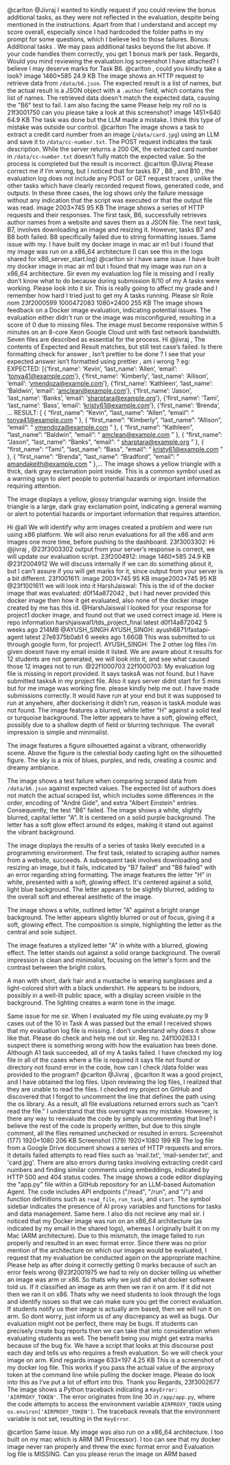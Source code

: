 @carlton @Jivraj I wanted to kindly request if you could review the bonus additional tasks, as they were not reflected in the evaluation, despite being mentioned in the instructions. Apart from that I understand and accept my score overall, especially since I had hardcoded the folder paths in my prompt for some questions, which I believe led to those failures. Bonus: Additional tasks . We may pass additional tasks beyond the list above. If your code handles them correctly, you get 1 bonus mark per task. Regards,
Would you mind reviewing the evaluation.log screenshot I have attached? I believe I may deserve marks for Task B6. @carlton , could you kindly take a look? image 1460×585 24.9 KB
The image shows an HTTP request to retrieve data from `/data/b6.json`. The expected result is a list of names, but the actual result is a JSON object with a `.author` field, which contains the list of names. The retrieved data doesn't match the expected data, causing the "B6" test to fail.
I am also facing the same Please help my roll no is 21f3001750
can you please take a look at this screenshot? image 1451×640 64.9 KB The task was done but the LLM made a mistake. I think this type of mistake was outside our control. @carlton
The image shows a task to extract a credit card number from an image (`/data/card.jpg`) using an LLM and save it to `/data/cc-number.txt`. The POST request indicates the task description. While the server returns a 200 OK, the extracted card number in `/data/cc-number.txt` doesn't fully match the expected value. So the process is completed but the result is incorrect.
@carlton @Jivraj Please correct me if I’m wrong, but I noticed that for tasks B7 , B8 , and B10 , the evaluation log does not include any POST or GET request traces , unlike the other tasks which have clearly recorded request flows, generated code, and outputs. In these three cases, the log shows only the failure message without any indication that the script was executed or that the output file was read. image 2003×745 95 KB
The image shows a series of HTTP requests and their responses. The first task, B6, successfully retrieves author names from a website and saves them as a JSON file. The next task, B7, involves downloading an image and resizing it. However, tasks B7 and B8 both failed. B8 specifically failed due to string formatting issues.
Same issue with my. I have built my docker image in mac air m1 but i found that my image was run on a x86_64 architecture (I can see this in the logs shared for x86_server_start.log)
@carlton sir i have same issue. I have built my docker image in mac air m1 but i found that my image was run on a x86_64 architecture.
Sir even my evaluation log file is missing and I really don’t know what to do because during submission 8/10 of my A tasks were working. Please look into it sir. This is really going to affect my grade and I remember how hard I tried just to get my A tasks running. Please sir Role nom 23f2000599 1000472083 1080×2400 255 KB
The image shows feedback on a Docker image evaluation, indicating potential issues. The evaluation either didn't run or the image was misconfigured, resulting in a score of 0 due to missing files. The image must become responsive within 5 minutes on an 8-core Xeon Google Cloud unit with fast network bandwidth. Seven files are described as essential for the process.
Hi @jivraj , The contents of Expected and Result matches, but still test case’s failed. Is there formatting check for answer , Isn’t prettier to be done ? I see that your expected answer isn’t formatted using prettier , am i wrong ? eg: EXPECTED: [{‘first_name’: ‘Kevin’, ‘last_name’: ‘Allen’, ‘email’: ‘tonya41@example.com’}, {‘first_name’: ‘Kimberly’, ‘last_name’: ‘Allison’, ‘email’: ‘vmendoza@example.com’}, {‘first_name’: ‘Kathleen’, ‘last_name’: ‘Baldwin’, ‘email’: ‘amclean@example.com’}, {‘first_name’: ‘Jason’, ‘last_name’: ‘Banks’, ‘email’: ‘sharptara@example.org’}, {‘first_name’: ‘Tami’, ‘last_name’: ‘Bass’, ‘email’: ‘kristy61@example.com’}, {‘first_name’: ‘Brenda’, … RESULT: [ { “first_name”: “Kevin”, “last_name”: “Allen”, “email”: “ tonya41@example.com ” }, { “first_name”: “Kimberly”, “last_name”: “Allison”, “email”: “ vmendoza@example.com ” }, { “first_name”: “Kathleen”, “last_name”: “Baldwin”, “email”: “ amclean@example.com ” }, { “first_name”: “Jason”, “last_name”: “Banks”, “email”: “ sharptara@example.org ” }, { “first_name”: “Tami”, “last_name”: “Bass”, “email”: “ kristy61@example.com ” }, { “first_name”: “Brenda”, “last_name”: “Bradford”, “email”: “ amandakeith@example.com ” },…
The image shows a yellow triangle with a thick, dark gray exclamation point inside. This is a common symbol used as a warning sign to alert people to potential hazards or important information requiring attention.

The image displays a yellow, glossy triangular warning sign. Inside the triangle is a large, dark gray exclamation point, indicating a general warning or alert to potential hazards or important information that requires attention.

Hi @all We will identify why arm images created a problem and were run using x86 platform. We will also rerun evaluations for all the x86 and arm images one more time, before pushing to the dashboard. 23f3003302: Hi @jivraj , @23f3003302 output from your server’s response is correct, we will update our evaluation script. 23f2004912: image 1460×585 24.9 KB @23f2004912 We will discuss internally if we can do something about it, but I can’t assure if you will get marks for it, since output from your server is a bit different. 23f1001611: image 2003×745 95 KB image2003×745 95 KB @23f1001611 we will look into it HarshJaiswal: This is the id of the docker image that was evaluated: d0f14a872042 , but i had never provided this docker image then how it get evaluated, also none of the docker image created by me has this id. @HarshJaiswal I looked for your response for project1 docker image, and found out that we used correct image id. Here is repo information harshjaiswal1/tds_project_final      latest    d0f14a872042   5 weeks ago    214MB @AYUSH_SINGH AYUSH_SINGH: ayush6871/fastapi-agent latest 27e8375b0ab1 6 weeks ago 1.66GB This was submitted to us through google form, for project1. AYUSH_SINGH: The 2 other log files i’m given doesnt have my email inside it listed. We are aware about it results for 12 students are not generated, we will look into it, and see what caused those 12 images not to run. @22f1000703 22f1000703: My evaluation log file is missing in report provided. It says tasksA was not found. but I have submitted tasksA in my project file. Also it says server didnt start for 5 mins but for me image was working fine. please kindly help me out. I have made submissions correctly. It would have run at your end but it was supposed to run at anywhere, after dockerising it didn’t run, reason is taskA module was not found.
The image features a blurred, white letter "H" against a solid teal or turquoise background. The letter appears to have a soft, glowing effect, possibly due to a shallow depth of field or blurring technique. The overall impression is simple and minimalist.

The image features a figure silhouetted against a vibrant, otherworldly scene. Above the figure is the celestial body casting light on the silhouetted figure. The sky is a mix of blues, purples, and reds, creating a cosmic and dreamy ambiance.

The image shows a test failure when comparing scraped data from `/data/b6.json` against expected values. The expected list of authors does not match the actual scraped list, which includes some differences in the order, encoding of "André Gide", and extra "Albert Einstein" entries. Consequently, the test "B6" failed.
The image shows a white, slightly blurred, capital letter "A". It is centered on a solid purple background. The letter has a soft glow effect around its edges, making it stand out against the vibrant background.

The image displays the results of a series of tasks likely executed in a programming environment. The first task, related to scraping author names from a website, succeeds.  A subsequent task involves downloading and resizing an image, but it fails, indicated by "B7 failed" and "B8 failed" with an error regarding string formatting.
The image features the letter "H" in white, presented with a soft, glowing effect. It's centered against a solid, light blue background. The letter appears to be slightly blurred, adding to the overall soft and ethereal aesthetic of the image.

The image shows a white, outlined letter "A" against a bright orange background. The letter appears slightly blurred or out of focus, giving it a soft, glowing effect. The composition is simple, highlighting the letter as the central and sole subject.

The image features a stylized letter "A" in white with a blurred, glowing effect. The letter stands out against a solid orange background. The overall impression is clean and minimalist, focusing on the letter's form and the contrast between the bright colors.

A man with short, dark hair and a mustache is wearing sunglasses and a light-colored shirt with a black undershirt. He appears to be indoors, possibly in a well-lit public space, with a display screen visible in the background. The lighting creates a warm tone in the image.

Same issue for me sir. When I evaluated my file using evaluate.py my 9 cases out of the 10 in Task A was passed but the email I received shows that my evaluation log file is missing. I don’t understand why does it show like that. Please do check and help me out sir. Reg no. 24f1002633
I suspect there is something wrong with how the evaluation has been done. Although A1 task succeeded, all of my A tasks failed.
I have checked my log file in all of the cases where a file is required it says file not found or directory not found error in the code, how can I check /data folder was provided to the program? @carlton
@Jivraj , @carlton It was a good project, and I have obtained the log files. Upon reviewing the log files, I realized that they are unable to read the files. I checked my project on GitHub and discovered that I forgot to uncomment the line that defines the path using the os library. As a result, all file evaluations returned errors such as “can’t read the file.” I understand that this oversight was my mistake. However, is there any way to reevaluate the code by simply uncommenting that line? I believe the rest of the code is properly written, but due to this single comment, all the files remained unchecked or resulted in errors. Screenshot (177) 1920×1080 206 KB Screenshot (179) 1920×1080 199 KB
The log file from a Google Drive document shows a series of HTTP requests and errors. It details failed attempts to read files such as 'mail.txt', 'mail-sender.txt', and 'card.jpg'. There are also errors during tasks involving extracting credit card numbers and finding similar comments using embeddings, indicated by HTTP 500 and 404 status codes.
The image shows a code editor displaying the "app.py" file within a GitHub repository for an LLM-based Automation Agent. The code includes API endpoints ("/read", "/run", and "/") and function definitions such as `read_file`, `run_task`, and `start`. The symbol sidebar indicates the presence of AI proxy variables and functions for tasks and data management.
Same here. I also dis not recieve any mail sir.
I noticed that my Docker image was run on an x86_64 architecture (as indicated by my email in the shared logs), whereas I originally built it on my Mac (ARM architecture). Due to this mismatch, the image failed to run properly and resulted in an exec format error. Since there was no prior mention of the architecture on which our images would be evaluated, I request that my evaluation be conducted again on the appropriate machine. Please help as after doing it correctly getting 0 marks because of such an error feels wrong
@23f2001975 we had to rely on docker telling us whether an image was arm or x86. So thats why we just did what docker software told us. If it classified an image as arm then we ran it on arm. If it did not then we ran it on x86. Thats why we need students to look through the logs and identify issues so that we can make sure you get the correct evaluation. If students notify us their image is actually arm based, then we will run it on arm. So dont worry, just inform us of any discrepancy as well as bugs. Our evaluation might not be perfect, there may be bugs. If students can precisely create bug reports then we can take that into consideration when evaluating students as well. The benefit being you might get extra marks because of the bug fix. We have a script that looks at this discourse post each day and tells us who requires a fresh evaluation. So we will check your image on arm. Kind regards
image 633×197 4.25 KB This is a screenshot of my docker log file. This works if you pass the actual value of the airproxy token at the command line while pulling the docker image. Please do look into this as I’ve put a lot of effort into this. Thank you Regards, 23f3002677
The image shows a Python traceback indicating a `KeyError: 'AIRPROXY_TOKEN'`. The error originates from line 30 in `/app/app.py`, where the code attempts to access the environment variable `AIRPROXY_TOKEN` using `os.environ['AIRPROXY_TOKEN']`. The traceback reveals that the environment variable is not set, resulting in the `KeyError`.

@cartlon Same issue. My image was also run on a x86_64 architecture. I too built on my mac which is ARM (M1 Processor). I too can see that my docker image never ran properly and threw the exec format error and Evaluation log file is MISSING. Can you please rerun the image on ARM based
